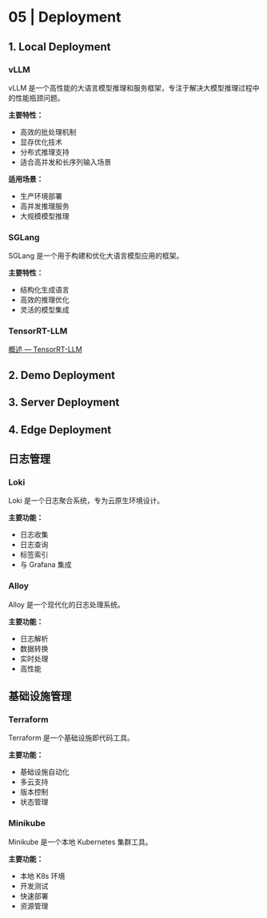 # 05 | Deployment

## 1. Local Deployment

### vLLM

vLLM 是一个高性能的大语言模型推理和服务框架，专注于解决大模型推理过程中的性能瓶颈问题。

**主要特性：**
- 高效的批处理机制
- 显存优化技术
- 分布式推理支持
- 适合高并发和长序列输入场景

**适用场景：**
- 生产环境部署
- 高并发推理服务
- 大规模模型推理

### SGLang

SGLang 是一个用于构建和优化大语言模型应用的框架。

**主要特性：**
- 结构化生成语言
- 高效的推理优化
- 灵活的模型集成

### TensorRT-LLM
[概述 — TensorRT-LLM](https://nvda.org.cn/TensorRT-LLM/overview.html#what-can-you-do-with-tensorrt-llm)


## 2. Demo Deployment

## 3. Server Deployment

## 4. Edge Deployment





## 日志管理

### Loki

Loki 是一个日志聚合系统，专为云原生环境设计。

**主要功能：**
- 日志收集
- 日志查询
- 标签索引
- 与 Grafana 集成

### Alloy

Alloy 是一个现代化的日志处理系统。

**主要功能：**
- 日志解析
- 数据转换
- 实时处理
- 高性能

## 基础设施管理

### Terraform

Terraform 是一个基础设施即代码工具。

**主要功能：**
- 基础设施自动化
- 多云支持
- 版本控制
- 状态管理

### Minikube

Minikube 是一个本地 Kubernetes 集群工具。

**主要功能：**
- 本地 K8s 环境
- 开发测试
- 快速部署
- 资源管理

